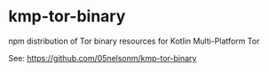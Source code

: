 # kmp-tor-binary

npm distribution of Tor binary resources for Kotlin Multi-Platform Tor

See: https://github.com/05nelsonm/kmp-tor-binary
